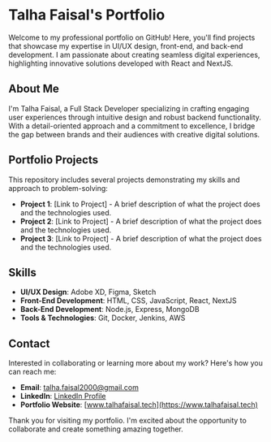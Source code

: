 # Talha Faisal's Portfolio

Welcome to my professional portfolio on GitHub! Here, you'll find projects that showcase my expertise in UI/UX design, front-end, and back-end development. I am passionate about creating seamless digital experiences, highlighting innovative solutions developed with React and NextJS.

## About Me

I'm Talha Faisal, a Full Stack Developer specializing in crafting engaging user experiences through intuitive design and robust backend functionality. With a detail-oriented approach and a commitment to excellence, I bridge the gap between brands and their audiences with creative digital solutions.

## Portfolio Projects

This repository includes several projects demonstrating my skills and approach to problem-solving:

- **Project 1**: [Link to Project] - A brief description of what the project does and the technologies used.
- **Project 2**: [Link to Project] - A brief description of what the project does and the technologies used.
- **Project 3**: [Link to Project] - A brief description of what the project does and the technologies used.

## Skills

- **UI/UX Design**: Adobe XD, Figma, Sketch
- **Front-End Development**: HTML, CSS, JavaScript, React, NextJS
- **Back-End Development**: Node.js, Express, MongoDB
- **Tools & Technologies**: Git, Docker, Jenkins, AWS

## Contact

Interested in collaborating or learning more about my work? Here's how you can reach me:

- **Email**: talha.faisal2000@gmail.com
- **LinkedIn**: [LinkedIn Profile](https://www.linkedin.com/in/talhafaisal)
- **Portfolio Website**: [www.talhafaisal.tech](https://www.talhafaisal.tech)

Thank you for visiting my portfolio. I'm excited about the opportunity to collaborate and create something amazing together.
